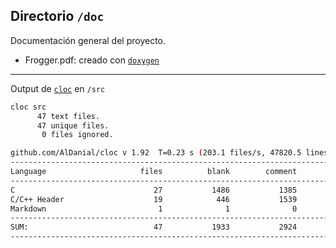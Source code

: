 ## Directorio `/doc`

Documentación general del proyecto.

* Frogger.pdf: creado con [`doxygen`](https://www.doxygen.nl/index.html)

---

Output de [`cloc`](https://github.com/AlDanial/cloc) en `/src`

```sh
cloc src
      47 text files.
      47 unique files.                              
       0 files ignored.

github.com/AlDanial/cloc v 1.92  T=0.23 s (203.1 files/s, 47820.5 lines/s)
-------------------------------------------------------------------------------
Language                     files          blank        comment           code
-------------------------------------------------------------------------------
C                               27           1486           1385           5510
C/C++ Header                    19            446           1539            696
Markdown                         1              1              0              2
-------------------------------------------------------------------------------
SUM:                            47           1933           2924           6208
-------------------------------------------------------------------------------
```